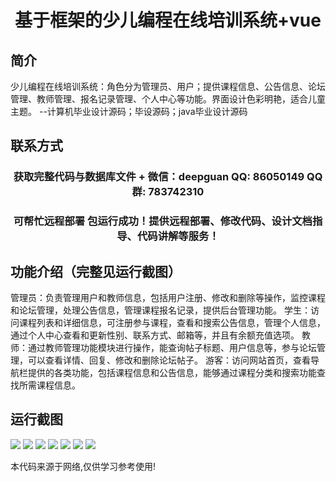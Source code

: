 <p><h1 align="center">基于框架的少儿编程在线培训系统+vue</h1></p>

## 简介
少儿编程在线培训系统：角色分为管理员、用户；提供课程信息、公告信息、论坛管理、教师管理、报名记录管理、个人中心等功能。界面设计色彩明艳，适合儿童主题。    --计算机毕业设计源码；毕设源码；java毕业设计源码


## 联系方式
<p><h3 align="center">获取完整代码与数据库文件 + 微信：deepguan QQ: 86050149 QQ群: 783742310</h3></p>
<p><h3 align="center">可帮忙远程部署 包运行成功！提供远程部署、修改代码、设计文档指导、代码讲解等服务！</h3></p>

## 功能介绍（完整见运行截图）
管理员：负责管理用户和教师信息，包括用户注册、修改和删除等操作，监控课程和论坛管理，处理公告信息，管理课程报名记录，提供后台管理功能。 学生：访问课程列表和详细信息，可注册参与课程，查看和搜索公告信息，管理个人信息，通过个人中心查看和更新性别、联系方式、邮箱等，并且有余额充值选项。 教师：通过教师管理功能模块进行操作，能查询帖子标题、用户信息等，参与论坛管理，可以查看详情、回复、修改和删除论坛帖子。 游客：访问网站首页，查看导航栏提供的各类功能，包括课程信息和公告信息，能够通过课程分类和搜索功能查找所需课程信息。


## 运行截图
![](https://bs-1329754181.cos.ap-shanghai.myqcloud.com/ssm/KidsProgrammingOnlineTrainingSystem/img/001.jpg)
![](https://bs-1329754181.cos.ap-shanghai.myqcloud.com/ssm/KidsProgrammingOnlineTrainingSystem/img/002.jpg)
![](https://bs-1329754181.cos.ap-shanghai.myqcloud.com/ssm/KidsProgrammingOnlineTrainingSystem/img/003.jpg)
![](https://bs-1329754181.cos.ap-shanghai.myqcloud.com/ssm/KidsProgrammingOnlineTrainingSystem/img/004.jpg)
![](https://bs-1329754181.cos.ap-shanghai.myqcloud.com/ssm/KidsProgrammingOnlineTrainingSystem/img/005.jpg)
![](https://bs-1329754181.cos.ap-shanghai.myqcloud.com/ssm/KidsProgrammingOnlineTrainingSystem/img/006.jpg)
![](https://bs-1329754181.cos.ap-shanghai.myqcloud.com/ssm/KidsProgrammingOnlineTrainingSystem/img/007.jpg)

<p>本代码来源于网络,仅供学习参考使用!</p>

